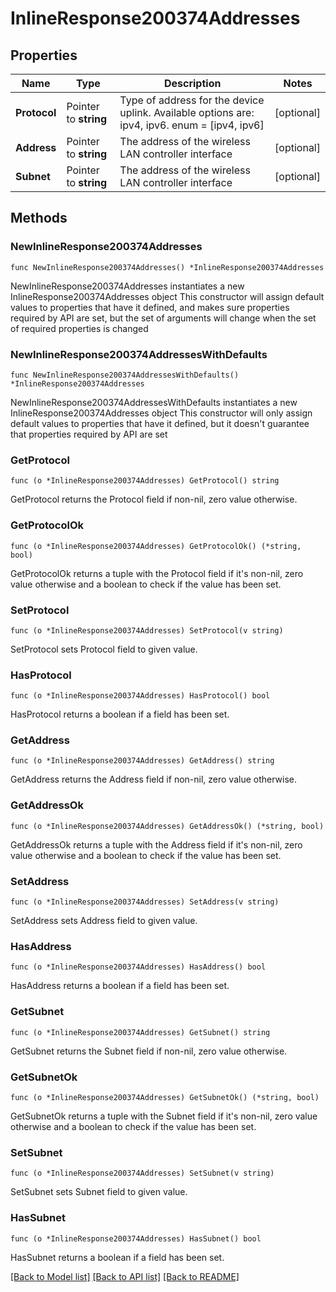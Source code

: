 # InlineResponse200374Addresses

## Properties

Name | Type | Description | Notes
------------ | ------------- | ------------- | -------------
**Protocol** | Pointer to **string** | Type of address for the device uplink. Available options are: ipv4, ipv6. enum &#x3D; [ipv4, ipv6] | [optional] 
**Address** | Pointer to **string** | The address of the wireless LAN controller interface | [optional] 
**Subnet** | Pointer to **string** | The address of the wireless LAN controller interface | [optional] 

## Methods

### NewInlineResponse200374Addresses

`func NewInlineResponse200374Addresses() *InlineResponse200374Addresses`

NewInlineResponse200374Addresses instantiates a new InlineResponse200374Addresses object
This constructor will assign default values to properties that have it defined,
and makes sure properties required by API are set, but the set of arguments
will change when the set of required properties is changed

### NewInlineResponse200374AddressesWithDefaults

`func NewInlineResponse200374AddressesWithDefaults() *InlineResponse200374Addresses`

NewInlineResponse200374AddressesWithDefaults instantiates a new InlineResponse200374Addresses object
This constructor will only assign default values to properties that have it defined,
but it doesn't guarantee that properties required by API are set

### GetProtocol

`func (o *InlineResponse200374Addresses) GetProtocol() string`

GetProtocol returns the Protocol field if non-nil, zero value otherwise.

### GetProtocolOk

`func (o *InlineResponse200374Addresses) GetProtocolOk() (*string, bool)`

GetProtocolOk returns a tuple with the Protocol field if it's non-nil, zero value otherwise
and a boolean to check if the value has been set.

### SetProtocol

`func (o *InlineResponse200374Addresses) SetProtocol(v string)`

SetProtocol sets Protocol field to given value.

### HasProtocol

`func (o *InlineResponse200374Addresses) HasProtocol() bool`

HasProtocol returns a boolean if a field has been set.

### GetAddress

`func (o *InlineResponse200374Addresses) GetAddress() string`

GetAddress returns the Address field if non-nil, zero value otherwise.

### GetAddressOk

`func (o *InlineResponse200374Addresses) GetAddressOk() (*string, bool)`

GetAddressOk returns a tuple with the Address field if it's non-nil, zero value otherwise
and a boolean to check if the value has been set.

### SetAddress

`func (o *InlineResponse200374Addresses) SetAddress(v string)`

SetAddress sets Address field to given value.

### HasAddress

`func (o *InlineResponse200374Addresses) HasAddress() bool`

HasAddress returns a boolean if a field has been set.

### GetSubnet

`func (o *InlineResponse200374Addresses) GetSubnet() string`

GetSubnet returns the Subnet field if non-nil, zero value otherwise.

### GetSubnetOk

`func (o *InlineResponse200374Addresses) GetSubnetOk() (*string, bool)`

GetSubnetOk returns a tuple with the Subnet field if it's non-nil, zero value otherwise
and a boolean to check if the value has been set.

### SetSubnet

`func (o *InlineResponse200374Addresses) SetSubnet(v string)`

SetSubnet sets Subnet field to given value.

### HasSubnet

`func (o *InlineResponse200374Addresses) HasSubnet() bool`

HasSubnet returns a boolean if a field has been set.


[[Back to Model list]](../README.md#documentation-for-models) [[Back to API list]](../README.md#documentation-for-api-endpoints) [[Back to README]](../README.md)


